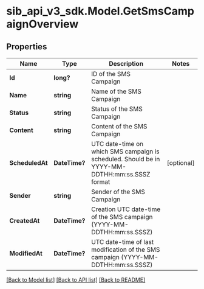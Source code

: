 # sib_api_v3_sdk.Model.GetSmsCampaignOverview
## Properties

Name | Type | Description | Notes
------------ | ------------- | ------------- | -------------
**Id** | **long?** | ID of the SMS Campaign | 
**Name** | **string** | Name of the SMS Campaign | 
**Status** | **string** | Status of the SMS Campaign | 
**Content** | **string** | Content of the SMS Campaign | 
**ScheduledAt** | **DateTime?** | UTC date-time on which SMS campaign is scheduled. Should be in YYYY-MM-DDTHH:mm:ss.SSSZ format | [optional] 
**Sender** | **string** | Sender of the SMS Campaign | 
**CreatedAt** | **DateTime?** | Creation UTC date-time of the SMS campaign (YYYY-MM-DDTHH:mm:ss.SSSZ) | 
**ModifiedAt** | **DateTime?** | UTC date-time of last modification of the SMS campaign (YYYY-MM-DDTHH:mm:ss.SSSZ) | 

[[Back to Model list]](../README.md#documentation-for-models) [[Back to API list]](../README.md#documentation-for-api-endpoints) [[Back to README]](../README.md)

